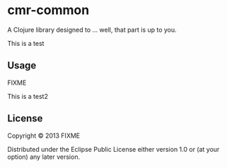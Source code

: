 # cmr-common

A Clojure library designed to ... well, that part is up to you.

This is a test

## Usage

FIXME

This is a test2

## License

Copyright © 2013 FIXME

Distributed under the Eclipse Public License either version 1.0 or (at
your option) any later version.
